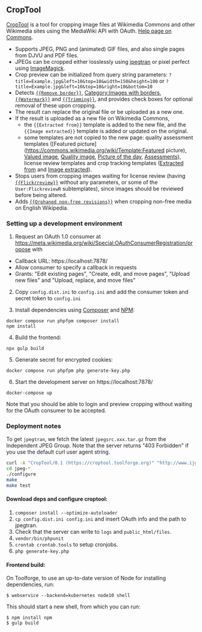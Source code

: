 ## CropTool

[CropTool](https://croptool.toolforge.org/) is a tool for cropping image files
at Wikimedia Commons and other Wikimedia sites using the MediaWiki API with OAuth.
[Help page on Commons](https://commons.wikimedia.org/wiki/Commons:CropTool).


* Supports JPEG, PNG and (animated) GIF files, and also single pages from
  DJVU and PDF files.
* JPEGs can be cropped either losslessly using [jpegtran](http://jpegclub.org/jpegtran/)
  or pixel perfect using [ImageMagick](https://www.imagemagick.org/).
* Crop preview can be initialized from query string parameters:
  `?title=Example.jpg&left=10&top=10&width=150&height=100`
  or
  `?title=Example.jpg&left=10&top=10&right=10&bottom=10`
* Detects [`{{Remove border}}`](https://commons.wikimedia.org/wiki/Template:Remove_border),
  [Category:Images with borders](https://commons.wikimedia.org/wiki/Category:Images_with_borders),
  [`{{Watermark}}`](https://commons.wikimedia.org/wiki/Template:Watermark) and
  [`{{Trimming}}`](https://commons.wikimedia.org/wiki/Template:Trimming), and
  provides check boxes for optional removal of these upon cropping.
* The result can replace the original file or be uploaded as a new one.
* If the result is uploaded as a new file on Wikimedia Commons,
  * the `{{Extracted from}}` template is added to the new file, and the
  `{{Image extracted}}` template is added or updated on the original.
  * some templates are not copied to the new page: quality assessment templates ([Featured picture](https://commons.wikimedia.org/wiki/Template:Featured picture),
  [Valued image](https://commons.wikimedia.org/wiki/Template:Valued_image),
  [Quality image](https://commons.wikimedia.org/wiki/Template:Quality_image),
  [Picture of the day](https://commons.wikimedia.org/wiki/Template:Picture_of_the_day),
  [Assessments](https://commons.wikimedia.org/wiki/Template:Assessments)),
  license review templates and crop tracking templates
  ([Extracted from](https://commons.wikimedia.org/wiki/Template:Extracted_from)
  and [Image extracted](https://commons.wikimedia.org/wiki/Template:Image_extracted)).
* Stops users from cropping images waiting for license review (having
  [`{{Flickrreview}}`](https://commons.wikimedia.org/wiki/Template:Flickrreview)
  without any parameters, or some of the `User:FlickreviewR` subtemplates),
  since images should be reviewed before being altered.
* Adds [`{{Orphaned non-free revisions}}`](http://en.wikipedia.org/wiki/Template:orfurrev)
  when cropping non-free media on English Wikipedia.

### Setting up a development environment

1. Request an OAuth 1.0 consumer at https://meta.wikimedia.org/wiki/Special:OAuthConsumerRegistration/propose with

- Callback URL: https://localhost:7878/
- Allow consumer to specify a callback in requests
- Grants: "Edit existing pages", "Create, edit, and move pages", "Upload new files" and "Upload, replace, and move files"

2. Copy `config.dist.ini` to `config.ini` and add the consumer token and secret token to `config.ini`

3. Install dependencies using [Composer](https://getcomposer.org/) and [NPM](https://nodejs.org/en/):

```
docker compose run phpfpm composer install
npm install
```

4. Build the frontend:

```
npx gulp build
```

5. Generate secret for encrypted cookies:

```
docker compose run phpfpm php generate-key.php
```

6. Start the development server on https://localhost:7878/

```
docker-compose up
```

Note that you should be able to login and preview cropping without waiting for the OAuth consumer to be accepted.

### Deployment notes

To get `jpegtran`, we fetch the latest `jpegsrc.xxx.tar.gz` from the Independent JPEG Group. Note that the server returns "403 Forbidden" if you use the default curl user agent string.

```bash
curl -A "CropTool/0.1 (https://croptool.toolforge.org)" "http://www.ijg.org/files/jpegsrc.v9a.tar.gz" | tar -xz
cd jpeg-*
./configure
make
make test
```

#### Download deps and configure croptool:

1. `composer install --optimize-autoloader`
2. `cp config.dist.ini config.ini` and insert OAuth info and the path to jpegtran.
3. Check that the server can write to `logs` and `public_html/files`.
4. `vendor/bin/phpunit`
5. `crontab crontab.tools` to setup cronjobs.
6. `php generate-key.php`

#### Frontend build:

On Toolforge, to use an up-to-date version of Node for installing dependencies, run:

    $ webservice --backend=kubernetes node10 shell

This should start a new shell, from which you can run:

    $ npm install npm
    $ gulp build

